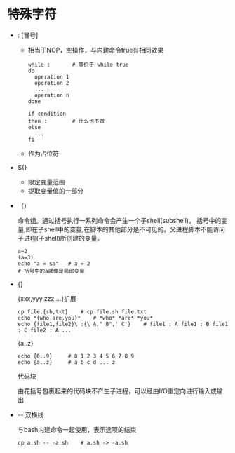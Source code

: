 # 特殊字符

* : [冒号]

    * 相当于NOP，空操作，与内建命令true有相同效果

      ```shell
      while :		# 等价于 while true
      do
      	operation 1
      	operation 2
      	...
      	operation n
      done
      ```
      ```shell
      if condition
      then :		# 什么也不做
      else
      	...
      fi
      ```

    * 作为占位符

* ${}

    * 限定变量范围
    * 提取变量值的一部分

* （）

    命令组。通过括号执行一系列命令会产生一个子shell(subshell)。 括号中的变量,即在子shell中的变量,在脚本的其他部分是不可见的。父进程脚本不能访问子进程(子shell)所创建的变量。

    ```shell
    a=2
    (a=3)
    echo "a = $a"	# a = 2
    # 括号中的a就像是局部变量
    ```

* {}

    {xxx,yyy,zzz,...}扩展

    ```shell
    cp file.{sh,txt}	# cp file.sh file.txt
    echo *{who,are,you}*	# *who* *are* *you*
    echo {file1,file2}\ :{\ A," B",' C'}	# file1 : A file1 : B file1 : C file2 : A ...
    ```

    {a..z}

    ```shell
    echo {0..9}		# 0 1 2 3 4 5 6 7 8 9
    echo {a..z}		# a b c d ... z
    ```

    代码块

    由花括号包裹起来的代码块不产生子进程，可以经由I/O重定向进行输入或输出

* -- 双横线

    与bash内建命令一起使用，表示选项的结束

    ```shell
    cp a.sh -- -a.sh	# a.sh -> -a.sh
    ```

    ​